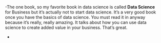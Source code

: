 -The one book, so my favorite book in data science is called <b>Data Science</b> for Business but it’s actually not to start data science. It’s a very good book once you have the basics of data science. You must read it in anyway because it’s really, really amazing. It talks about how you can use data science to create added value in your business. That’s great.

-